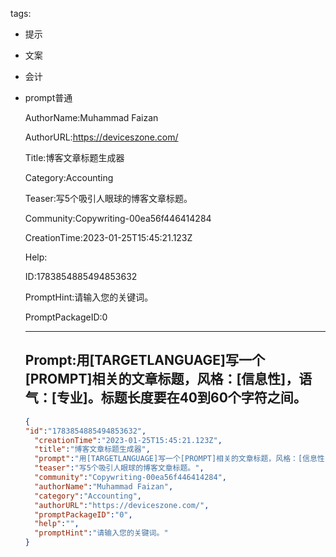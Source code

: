   tags: 
- 提示
- 文案
- 会计
- prompt普通

  AuthorName:Muhammad Faizan

  AuthorURL:https://deviceszone.com/

  Title:博客文章标题生成器

  Category:Accounting

  Teaser:写5个吸引人眼球的博客文章标题。

  Community:Copywriting-00ea56f446414284

  CreationTime:2023-01-25T15:45:21.123Z

  Help:

  ID:1783854885494853632

  PromptHint:请输入您的关键词。

  PromptPackageID:0

  ---

  ## Prompt:用[TARGETLANGUAGE]写一个[PROMPT]相关的文章标题，风格：[信息性]，语气：[专业]。标题长度要在40到60个字符之间。

  ```json
  {
  "id":"1783854885494853632",
    "creationTime":"2023-01-25T15:45:21.123Z",
    "title":"博客文章标题生成器",
    "prompt":"用[TARGETLANGUAGE]写一个[PROMPT]相关的文章标题，风格：[信息性]，语气：[专业]。标题长度要在40到60个字符之间。",
    "teaser":"写5个吸引人眼球的博客文章标题。",
    "community":"Copywriting-00ea56f446414284",
    "authorName":"Muhammad Faizan",
    "category":"Accounting",
    "authorURL":"https://deviceszone.com/",
    "promptPackageID":"0",
    "help":"",
    "promptHint":"请输入您的关键词。"
  }
  ```
